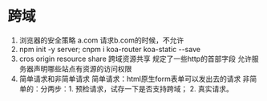 # 跨域
  1. 浏览器的安全策略
    a.com 请求b.com的时候，不允许
  2. npm init -y   server; cnpm i koa-router koa-static --save
  3. cros origin resource share  跨域资源共享
    规定了一些http的首部字段  允许服务器声明哪些站点有资源的访问权限
  4. 简单请求和非简单请求
    简单请求：html原生form表单可以发出去的请求
    非简单的：分两步：1. 预检请求，试存一下是否支持跨域； 2. 真实请求。